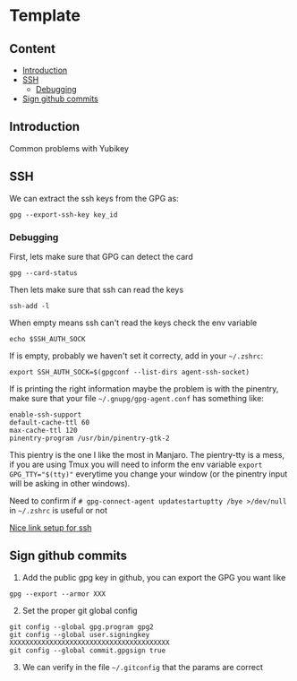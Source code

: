 # Template

## Content

<!-- toc -->

- [Introduction](#introduction)
- [SSH](#ssh)
  * [Debugging](#debugging)
- [Sign github commits](#sign-github-commits)

<!-- tocstop -->

## Introduction

Common problems with Yubikey


## SSH

We can extract the ssh keys from the GPG as:
```
gpg --export-ssh-key key_id
```


### Debugging

First, lets make sure that GPG can detect the card
```
gpg --card-status
```

Then lets make sure that ssh can read the keys

```
ssh-add -l
```

When empty means ssh can't read the keys check the env variable
```
echo $SSH_AUTH_SOCK
```

If is empty, probably we haven't set it correcty, add in your `~/.zshrc`:
```
export SSH_AUTH_SOCK=$(gpgconf --list-dirs agent-ssh-socket)
```

If is printing the right information maybe the problem is with the pinentry, make sure that your file `~/.gnupg/gpg-agent.conf` has something like:
```
enable-ssh-support
default-cache-ttl 60
max-cache-ttl 120
pinentry-program /usr/bin/pinentry-gtk-2
```

This pientry is the one I like the most in Manjaro. The pientry-tty is a mess, if you are using Tmux you will need to inform the env variable ```export GPG_TTY="$(tty)"``` everytime you change your window (or the pinentry input will be asking in other windows).


Need to confirm if ```# gpg-connect-agent updatestartuptty /bye >/dev/null``` in ```~/.zshrc``` is useful or not

[Nice link setup for ssh](https://0day.work/using-a-yubikey-for-gpg-and-ssh/)

## Sign github commits

1. Add the public gpg key in github, you can export the GPG you want like
```
gpg --export --armor XXX
```

2. Set the proper git global config
```
git config --global gpg.program gpg2
git config --global user.signingkey XXXXXXXXXXXXXXXXXXXXXXXXXXXXXXXXXXXXXXXX
git config --global commit.gpgsign true
```

3. We can verify in the file `~/.gitconfig` that the params are correct
